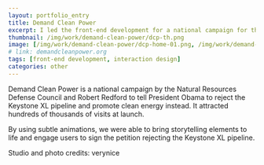 ```yaml
---
layout: portfolio_entry
title: Demand Clean Power
excerpt: I led the front-end development for a national campaign for the National Resource Defense Council that received hundreds of thousands of visits at launch.
thumbnail: /img/work/demand-clean-power/dcp-th.png
image: [/img/work/demand-clean-power/dcp-home-01.png, /img/work/demand-clean-power/dcp-home-02.jpg, /img/work/demand-clean-power/dcp-verynice-phone.jpg]
# link: demandcleanpower.org
tags: [front-end development, interaction design]
categories: other
---
```


Demand Clean Power is a national campaign by the Natural Resources Defense Council and Robert Redford to tell President Obama to reject the Keystone XL pipeline and promote clean energy instead. It attracted hundreds of thousands of visits at launch.

By using subtle animations, we were able to bring storytelling elements to life and engage users to sign the petition rejecting the Keystone XL pipeline.

Studio and photo credits: verynice
